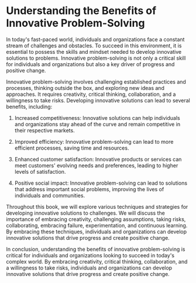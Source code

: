 Understanding the Benefits of Innovative Problem-Solving
======================================================================

In today's fast-paced world, individuals and organizations face a constant stream of challenges and obstacles. To succeed in this environment, it is essential to possess the skills and mindset needed to develop innovative solutions to problems. Innovative problem-solving is not only a critical skill for individuals and organizations but also a key driver of progress and positive change.

Innovative problem-solving involves challenging established practices and processes, thinking outside the box, and exploring new ideas and approaches. It requires creativity, critical thinking, collaboration, and a willingness to take risks. Developing innovative solutions can lead to several benefits, including:

1. Increased competitiveness: Innovative solutions can help individuals and organizations stay ahead of the curve and remain competitive in their respective markets.

2. Improved efficiency: Innovative problem-solving can lead to more efficient processes, saving time and resources.

3. Enhanced customer satisfaction: Innovative products or services can meet customers' evolving needs and preferences, leading to higher levels of satisfaction.

4. Positive social impact: Innovative problem-solving can lead to solutions that address important social problems, improving the lives of individuals and communities.

Throughout this book, we will explore various techniques and strategies for developing innovative solutions to challenges. We will discuss the importance of embracing creativity, challenging assumptions, taking risks, collaborating, embracing failure, experimentation, and continuous learning. By embracing these techniques, individuals and organizations can develop innovative solutions that drive progress and create positive change.

In conclusion, understanding the benefits of innovative problem-solving is critical for individuals and organizations looking to succeed in today's complex world. By embracing creativity, critical thinking, collaboration, and a willingness to take risks, individuals and organizations can develop innovative solutions that drive progress and create positive change.
